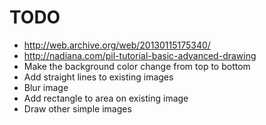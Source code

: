 # TODO

* http://web.archive.org/web/20130115175340/
* http://nadiana.com/pil-tutorial-basic-advanced-drawing
* Make the background color change from top to bottom
* Add straight lines to existing images
* Blur image
* Add rectangle to area on existing image
* Draw other simple images
